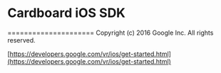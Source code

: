 # Cardboard iOS SDK
=====================
Copyright (c) 2016 Google Inc.  All rights reserved.

[https://developers.google.com/vr/ios/get-started.html](https://developers.google.com/vr/ios/get-started.html)
